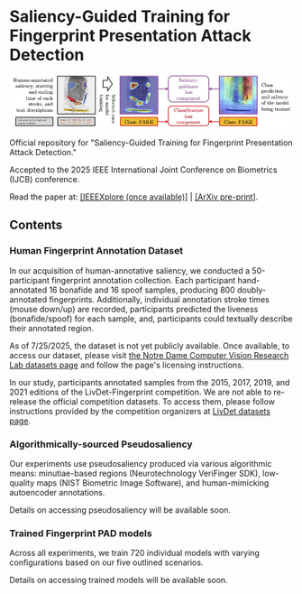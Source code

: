 # Saliency-Guided Training for Fingerprint Presentation Attack Detection

![Paper teaser graphic](teaser.jpg)

Official repository for "Saliency-Guided Training for Fingerprint Presentation Attack Detection."

Accepted to the 2025 IEEE International Joint Conference on Biometrics (IJCB) conference.

Read the paper at: [[IEEEXplore (once available)]](https://ieeexplore.ieee.org/) | [[ArXiv pre-print]](https://www.arxiv.org/abs/2505.02176).

## Contents

### Human Fingerprint Annotation Dataset

In our acquisition of human-annotative saliency, we conducted a 50-participant fingerprint annotation collection. Each participant hand-annotated 16 bonafide and 16 spoof samples, producing 800 doubly-annotated fingerprints. Additionally, individual annotation stroke times (mouse down/up) are recorded, participants predicted the liveness (bonafide/spoof) for each sample, and, participants could textually describe their annotated region. 

As of 7/25/2025, the dataset is not yet publicly available. Once available, to access our dataset, please visit [the Notre Dame Computer Vision Research Lab datasets page](https://cvrl.nd.edu/projects/data/) and follow the page's licensing instructions. 

In our study, participants annotated samples from the 2015, 2017, 2019, and 2021 editions of the LivDet-Fingerprint competition. We are not able to re-release the official competition datasets. To access them, please follow instructions provided by the competition organizers at [LivDet datasets page](https://livdet.org/registration.php).

### Algorithmically-sourced Pseudosaliency

Our experiments use pseudosaliency produced via various algorithmic means: minutiae-based regions (Neurotechnology VeriFinger SDK), low-quality maps (NIST Biometric Image Software), and human-mimicking autoencoder annotations. 

Details on accessing pseudosaliency will be available soon.

### Trained Fingerprint PAD models

Across all experiments, we train 720 individual models with varying configurations based on our five outlined scenarios. 

Details on accessing trained models will be available soon.
